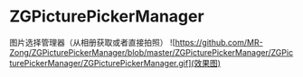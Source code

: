 # ZGPicturePickerManager
图片选择管理器（从相册获取或者直接拍照）
![https://github.com/MR-Zong/ZGPicturePickerManager/blob/master/ZGPicturePickerManager/ZGPicturePickerManager/ZGPicturePickerManager.gif](效果图)
